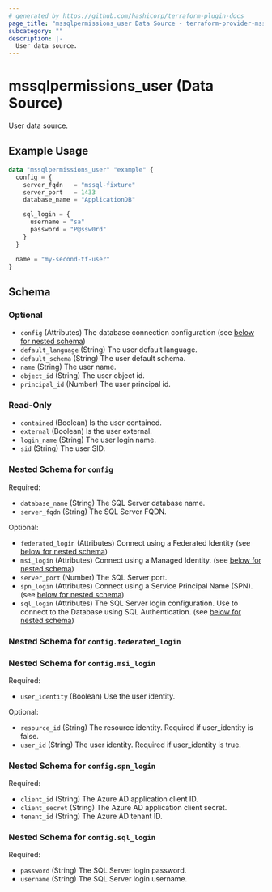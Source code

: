 ```yaml
---
# generated by https://github.com/hashicorp/terraform-plugin-docs
page_title: "mssqlpermissions_user Data Source - terraform-provider-mssqlpermissions"
subcategory: ""
description: |-
  User data source.
---
```


# mssqlpermissions_user (Data Source)

User data source.

## Example Usage

```terraform
data "mssqlpermissions_user" "example" {
  config = {
    server_fqdn   = "mssql-fixture"
    server_port   = 1433
    database_name = "ApplicationDB"

    sql_login = {
      username = "sa"
      password = "P@ssw0rd"
    }
  }

  name = "my-second-tf-user"
}
```

<!-- schema generated by tfplugindocs -->
## Schema

### Optional

- `config` (Attributes) The database connection configuration (see [below for nested schema](#nestedatt--config))
- `default_language` (String) The user default language.
- `default_schema` (String) The user default schema.
- `name` (String) The user name.
- `object_id` (String) The user object id.
- `principal_id` (Number) The user principal id.

### Read-Only

- `contained` (Boolean) Is the user contained.
- `external` (Boolean) Is the user external.
- `login_name` (String) The user login name.
- `sid` (String) The user SID.

<a id="nestedatt--config"></a>
### Nested Schema for `config`

Required:

- `database_name` (String) The SQL Server database name.
- `server_fqdn` (String) The SQL Server FQDN.

Optional:

- `federated_login` (Attributes) Connect using a Federated Identity (see [below for nested schema](#nestedatt--config--federated_login))
- `msi_login` (Attributes) Connect using a Managed Identity. (see [below for nested schema](#nestedatt--config--msi_login))
- `server_port` (Number) The SQL Server port.
- `spn_login` (Attributes) Connect using a Service Principal Name (SPN). (see [below for nested schema](#nestedatt--config--spn_login))
- `sql_login` (Attributes) The SQL Server login configuration. Use to connect to the Database using SQL Authentication. (see [below for nested schema](#nestedatt--config--sql_login))

<a id="nestedatt--config--federated_login"></a>
### Nested Schema for `config.federated_login`


<a id="nestedatt--config--msi_login"></a>
### Nested Schema for `config.msi_login`

Required:

- `user_identity` (Boolean) Use the user identity.

Optional:

- `resource_id` (String) The resource identity. Required if user_identity is false.
- `user_id` (String) The user identity. Required if user_identity is true.


<a id="nestedatt--config--spn_login"></a>
### Nested Schema for `config.spn_login`

Required:

- `client_id` (String) The Azure AD application client ID.
- `client_secret` (String) The Azure AD application client secret.
- `tenant_id` (String) The Azure AD tenant ID.


<a id="nestedatt--config--sql_login"></a>
### Nested Schema for `config.sql_login`

Required:

- `password` (String) The SQL Server login password.
- `username` (String) The SQL Server login username.
